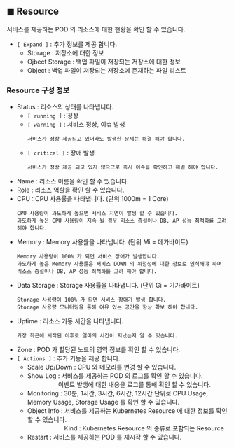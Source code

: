 ## &#9724; Resource
서비스를 제공하는 POD 의 리소스에 대한 현황을 확인 할 수 있습니다.    
+ <code>[ Expand ]</code> : 추가 정보를 제공 합니다.
  - Storage : 저장소에 대한 정보
  - Ojbect Storage : 백업 파일이 저장되는 저장소에 대한 정보
  - Object : 백업 파일이 저장되는 저장소에 존재하는 파일 리스트

### Resource 구성 정보
+ Status  : 리소스의 상태를 나타냅니다.
    - <code>[ running ]</code> : 정상
    - <code>[ warning ]</code> : 서비스 정상, 이슈 발생
      ```
      서비스가 정상 제공되고 있더라도 발생한 문제는 해결 해야 합니다.
      ```
    - <code>[ critical ]</code> : 장애 발생
      ```
      서비스가 정상 제공 되고 있지 않으므로 즉시 이슈를 확인하고 해결 해야 합니다.
      ```
+ Name : 리소스 이름을 확인 할 수 있습니다.
+ Role : 리소스 역할을 확인 할 수 있습니다.
+ CPU : CPU 사용률을 나타냅니다. (단위 1000m = 1 Core)
    ```  
    CPU 사용량이 과도하게 높으면 서비스 지연이 발생 할 수 있습니다.
    과도하게 높은 CPU 사용량이 지속 될 경우 리소스 증설이나 DB, AP 성능 최적화를 고려 해야 합니다.
    ```
+ Memory : Memory 사용률을 나타냅니다. (단위 Mi = 메가바이트)
    ```  
    Memory 사용량이 100% 가 되면 서비스 장애가 발생합니다.
    과도하게 높은 Memory 사용률은 서비스 DOWN 의 위험성에 대한 정보로 인식해야 하며 리소스 증설이나 DB, AP 성능 최적화를 고려 해야 합니다.
    ```
+ Data Storage : Storage 사용률을 나타냅니다. (단위 Gi = 기가바이트)
    ```  
    Storage 사용량이 100% 가 되면 서비스 장애가 발생 합니다.
    Storage 사용량 모니터링을 통해 여유 있는 공간을 항상 확보 해야 합니다.
    ```
+ Uptime  : 리소스 가동 시간을 나타냅니다.
    ```  
    가장 최근에 시작된 이후로 얼마의 시간이 지났는지 알 수 있습니다.
    ```
+ Zone : POD 가 할당된 노드의 영역 정보를 확인 할 수 있습니다.
+ <code>[ Actions ]</code> : 추가 기능을 제공 합니다.
  - Scale Up/Down : CPU 와 메모리를 변경 할 수 있습니다.
  - Show Log : 서비스를 제공하는 POD 의 로그를 확인 할 수 있습니다.  
    　　　　　이벤트 발생에 대한 내용을 로그를 통해 확인 할 수 있습니다. 
  - Monitoring : 30분, 1시간, 3시간, 6시간, 12시간 단위로 CPU Usage, Memory Usage, Storage Usage 를 확인 할 수 있습니다.
  - Object Info : 서비스를 제공하는 Kubernetes Resource 에 대한 정보를 확인 할 수 있습니다.  
    　　　　　　Kind : Kubernetes Resource 의 종류로 포함되는 Resource 
  - Restart : 서비스를 제공하는 POD 를 재시작 할 수 있습니다.
